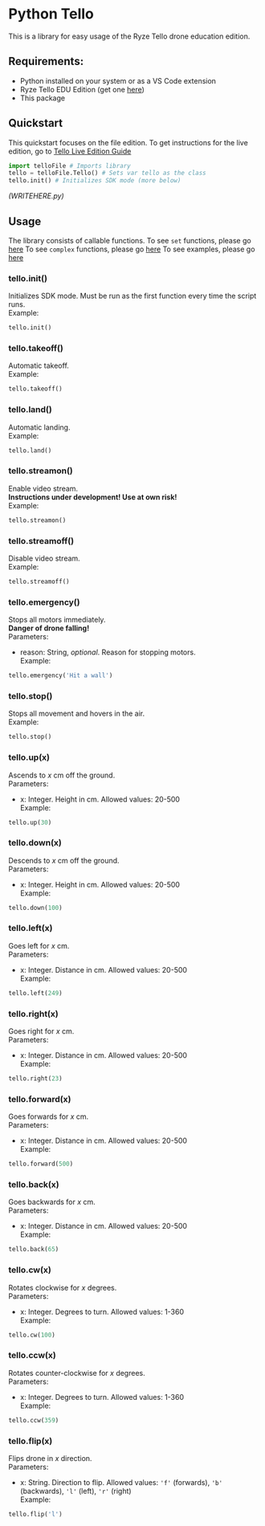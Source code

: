 # Python Tello
This is a library for easy usage of the Ryze Tello drone education edition.
## Requirements:
* Python installed on your system or as a VS Code extension
* Ryze Tello EDU Edition (get one [here](https://www.ryzerobotics.com/tello-edu))
* This package

## Quickstart
This quickstart focuses on the file edition.
To get instructions for the live edition, go to [Tello Live Edition Guide]()
```python
import telloFile # Imports library
tello = telloFile.Tello() # Sets var tello as the class
tello.init() # Initializes SDK mode (more below)
```
*(WRITEHERE.py)*

## Usage
The library consists of callable functions.
To see `set` functions, please go [here]()
To see `complex` functions, please go [here]()
To see examples, please go [here]()

### tello.init()
Initializes SDK mode.
Must be run as the first function every time the script runs. <br />
Example:
```python
tello.init()
```
### tello.takeoff()
Automatic takeoff. <br />
Example:
```python
tello.takeoff()
```

### tello.land()
Automatic landing. <br />
Example:
```python
tello.land()
```

### tello.streamon()
Enable video stream. <br />
**Instructions under development! Use at own risk!** <br />
Example:
```python
tello.streamon()
```

### tello.streamoff()
Disable video stream. <br />
Example:
```python
tello.streamoff()
```

### tello.emergency()
Stops all motors immediately. <br />
**Danger of drone falling!** <br />
Parameters:
* reason: String, *optional*. Reason for stopping motors.<br />
Example:
```python
tello.emergency('Hit a wall')
```

### tello.stop()
Stops all movement and hovers in the air. <br />
Example:
```python
tello.stop()
```

### tello.up(x)
Ascends to *x* cm off the ground. <br />
Parameters:
* x: Integer. Height in cm. Allowed values: 20-500<br />
Example:
```python
tello.up(30)
```

### tello.down(x)
Descends to *x* cm off the ground. <br />
Parameters:
* x: Integer. Height in cm. Allowed values: 20-500<br />
Example:
```python
tello.down(100)
```

### tello.left(x)
Goes left for *x* cm. <br />
Parameters:
* x: Integer. Distance in cm. Allowed values: 20-500<br />
Example:
```python
tello.left(249)
```

### tello.right(x)
Goes right for *x* cm. <br />
Parameters:
* x: Integer. Distance in cm. Allowed values: 20-500<br />
Example:
```python
tello.right(23)
```

### tello.forward(x)
Goes forwards for *x* cm. <br />
Parameters:
* x: Integer. Distance in cm. Allowed values: 20-500<br />
Example:
```python
tello.forward(500)
```

### tello.back(x)
Goes backwards for *x* cm. <br />
Parameters:
* x: Integer. Distance in cm. Allowed values: 20-500<br />
Example:
```python
tello.back(65)
```

### tello.cw(x)
Rotates clockwise for *x* degrees. <br />
Parameters:
* x: Integer. Degrees to turn.  Allowed values: 1-360<br />
Example:
```python
tello.cw(100)
```

### tello.ccw(x)
Rotates counter-clockwise for *x* degrees. <br />
Parameters:
* x: Integer. Degrees to turn.  Allowed values: 1-360<br />
Example:
```python
tello.ccw(359)
```

### tello.flip(x)
Flips drone in *x* direction. <br />
Parameters:
* x: String. Direction to flip.  Allowed values: `'f'` (forwards), `'b'` (backwards), `'l'` (left), `'r'` (right)<br />
Example:
```python
tello.flip('l')
```
